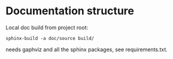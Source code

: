 # Documentation structure
Local doc build from project root:
```
sphinx-build -a doc/source build/
```
needs gaphviz and all the sphinx packages, see requirements.txt.
